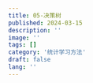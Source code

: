 ```yaml
---
title: 05-决策树
published: 2024-03-15
description: ''
image: ''
tags: []
category: '统计学习方法'
draft: false 
lang: ''
---
```

<!-- ![](./assets/images/8d3e02d87a76e7676417b5c3e8f917a.png) -->